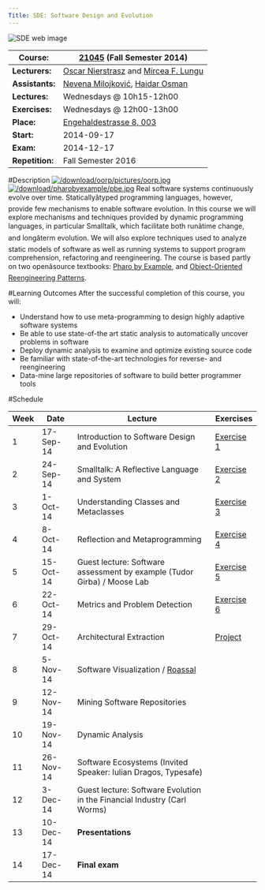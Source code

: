 ```yaml
---
Title: SDE: Software Design and Evolution
---
```


![SDE web image](%assets_url%/files/5d/x6asdk42eywwaescaa9so1ipx598bl/sde-web.jpg)

|**Course:**|[21045](https://ilias.unibe.ch/goto_ilias3_unibe_crs_700243.html) (Fall Semester 2014)
|---|---
|**Lecturers:**|[Oscar Nierstrasz](%base_url%/staff/oscar) and [Mircea F. Lungu](%base_url%/staff/mircea)
|**Assistants:**|[Nevena Milojković](%base_url%/staff/Milojkovic), [Haidar Osman](%base_url%/staff/Osman)
|**Lectures:**|Wednesdays @ 10h15-12h00
|**Exercises:**|Wednesdays @ 12h00-13h00
|**Place:**|[Engehaldestrasse 8, 003](%base_url%/contact/maps)
|**Start:**|2014-09-17
|**Exam:**|2014-12-17
|**Repetition:**|Fall Semester 2016

#Description
[![/download/oorp/pictures/oorp.jpg](%assets_url%/download/oorp/pictures/oorp.jpg)](http://scg.unibe.ch/download/oorp)
[![/download/pharobyexample/pbe.jpg](%assets_url%/download/pharobyexample/pbe.jpg)](http://PharoByExample.org)
Real software systems continuously evolve over time. Staticallyâtyped programming languages, however, provide few mechanisms to enable software evolution. In this course we will explore mechanisms and techniques provided by dynamic programming languages, in particular Smalltalk, which facilitate both runâtime change, and longâterm evolution. We will also explore techniques used to analyze static models of software as well as running systems to support program comprehension, refactoring and reengineering. The course is based partly on two openâsource textbooks: [Pharo by Example](http://PharoByExample.org), and [Object-Oriented Reengineering Patterns](%assets_url%/download/oorp/).

#Learning Outcomes
After the successful completion of this course, you will: 

-  Understand how to use meta-programming to design highly adaptive software systems
-  Be able to use state-of-the art static analysis to automatically uncover problems in software 
-  Deploy dynamic analysis to examine and optimize existing source code
-  Be familiar with state-of-the-art technologies for reverse- and reengineering 
-  Data-mine large repositories of software to build better programmer tools



#Schedule

|	**Week**	|	**Date**	|	**Lecture** | **Exercises**
|---|---|---|---
|	1	|	17-Sep-14	|	Introduction to Software Design and Evolution | [Exercise 1](%assets_url%/download/lectures/sde2014-exercises/Assignment1.pdf)
|	2	|	24-Sep-14	|	Smalltalk: A Reflective Language and System	|   [Exercise 2](%assets_url%/download/lectures/sde2014-exercises/Assignment2.pdf)
|	3	|	1-Oct-14	|	Understanding Classes and Metaclasses	|	[Exercise 3](%assets_url%/download/lectures/sde2014-exercises/Assignment3.pdf)
|	4	|	8-Oct-14	|	Reflection and Metaprogramming	|	[Exercise 4](%assets_url%/download/lectures/sde2014-exercises/Assignment4.pdf)
|	5	|	15-Oct-14	|	Guest lecture: Software assessment by example (Tudor Girba) / Moose Lab	|	[Exercise 5](%assets_url%/download/lectures/sde2014-exercises/Assignment5.pdf)
|	6	|	22-Oct-14	|	Metrics and Problem Detection	|	[Exercise 6](%assets_url%/download/lectures/sde2014-exercises/Assignment6.pdf)
|	7	|	29-Oct-14	|	Architectural Extraction	|	[Project](%assets_url%/download/lectures/sde2014-exercises/project.pdf)
|	8	|	5-Nov-14	|	Software Visualization / [Roassal](%base_url%/staff/merino/Visualisation)
|	9	|	12-Nov-14	|	Mining Software Repositories
|	10	|	19-Nov-14	|	Dynamic Analysis
|	11	|	26-Nov-14	|	Software Ecosystems (Invited Speaker: Iulian Dragos, Typesafe)
|	12	|	3-Dec-14	|	Guest lecture: Software Evolution in the Financial Industry (Carl Worms)
|	13	|	10-Dec-14	|	**Presentations**
|	14	|	17-Dec-14	|	**Final exam**
